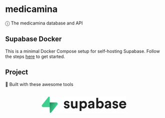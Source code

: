 # medicamina

ⓘ The medicamina database and API

##  Supabase Docker

This is a minimal Docker Compose setup for self-hosting Supabase. Follow the steps [here](https://supabase.com/docs/guides/hosting/docker) to get started.

## Project 

🔨 Built with these awesome tools

<br />

<div align="center">
  <a href="https://supabase.com"><img src="https://raw.githubusercontent.com/medicamina/.github/main/assets/supabase.png" width="270" /></a>
</div>
